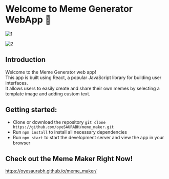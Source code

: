 # Welcome to Meme Generator WebApp 👋

![1](https://user-images.githubusercontent.com/66557474/214067856-1978bf51-1c30-4cbc-9741-b80c0501dfd3.png)

![2](https://user-images.githubusercontent.com/66557474/214067957-5be948ec-104e-47df-9b94-812992e61641.png)

## Introduction
Welcome to the Meme Generator web app!<br>
This app is built using React, a popular JavaScript library for building user interfaces.<br>
It allows users to easily create and share their own memes by selecting a template image and adding custom text.

## Getting started:

- Clone or download the repository `git clone https://github.com/oyeSAURABH/meme_maker.git`
- Run `npm install` to install all necessary dependencies
- Run `npm start` to start the development server and view the app in your browser

## Check out the Meme Maker Right Now!

https://oyesaurabh.github.io/meme_maker/
